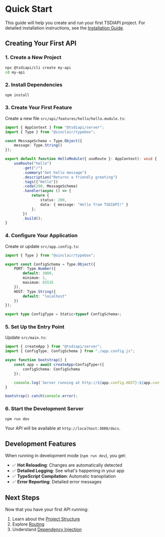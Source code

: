 # Quick Start

This guide will help you create and run your first TSDIAPI project. For detailed installation instructions, see the [Installation Guide](installation).

## Creating Your First API

### 1. Create a New Project

```bash
npx @tsdiapi/cli create my-api
cd my-api
```

### 2. Install Dependencies

```bash
npm install
```

### 3. Create Your First Feature

Create a new file `src/api/features/hello/hello.module.ts`:

```typescript
import { AppContext } from "@tsdiapi/server";
import { Type } from "@sinclair/typebox";

const MessageSchema = Type.Object({
    message: Type.String()
});

export default function HelloModule({ useRoute }: AppContext): void {
    useRoute("hello")
        .get("/")
        .summary("Get hello message")
        .description("Returns a friendly greeting")
        .tags(["Hello"])
        .code(200, MessageSchema)
        .handler(async () => {
            return {
                status: 200,
                data: { message: "Hello from TSDIAPI!" }
            };
        })
        .build();
}
```

### 4. Configure Your Application

Create or update `src/app.config.ts`:

```typescript
import { Type } from "@sinclair/typebox";

export const ConfigSchema = Type.Object({
    PORT: Type.Number({
        default: 3000,
        minimum: 1,
        maximum: 65535
    }),
    HOST: Type.String({
        default: "localhost"
    })
});

export type ConfigType = Static<typeof ConfigSchema>;
```

### 5. Set Up the Entry Point

Update `src/main.ts`:

```typescript
import { createApp } from "@tsdiapi/server";
import { ConfigType, ConfigSchema } from "./app.config.js";

async function bootstrap() {
    const app = await createApp<ConfigType>({
        configSchema: ConfigSchema
    });

    console.log(`Server running at http://${app.config.HOST}:${app.config.PORT}`);
}

bootstrap().catch(console.error);
```

### 6. Start the Development Server

```bash
npm run dev
```

Your API will be available at `http://localhost:3000/docs`.

## Development Features

When running in development mode (`npm run dev`), you get:

- ✅ **Hot Reloading**: Changes are automatically detected
- ✅ **Detailed Logging**: See what's happening in your app
- ✅ **TypeScript Compilation**: Automatic transpilation
- ✅ **Error Reporting**: Detailed error messages

## Next Steps

Now that you have your first API running:

1. Learn about the [Project Structure](project-structure)
2. Explore [Routing](../core/routing)
3. Understand [Dependency Injection](../core/dependency-injection) 
